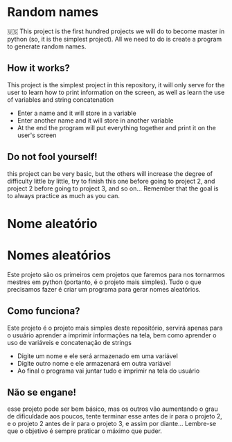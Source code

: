 # Random names

:us:
This project is the first hundred projects we will do to become master in python (so, it is the simplest project).
All we need to do is create a program to generate random names.

## How it works?
This project is the simplest project in this repository, it will only serve for the user to learn how to print information on the screen, as well as learn the use of variables and string concatenation
* Enter a name and it will store in a variable
* Enter another name and it will store in another variable
* At the end the program will put everything together and print it on the user's screen
  
## Do not fool yourself!
this project can be very basic, but the others will increase the degree of difficulty little by little, try to finish this one before going to project 2, and project 2 before going to project 3, and so on...
Remember that the goal is to always practice as much as you can.




# Nome aleatório



# Nomes aleatórios
Este projeto são os primeiros cem projetos que faremos para nos tornarmos mestres em python (portanto, é o projeto mais simples).
Tudo o que precisamos fazer é criar um programa para gerar nomes aleatórios.

## Como funciona?
Este projeto é o projeto mais simples deste repositório, servirá apenas para o usuário aprender a imprimir informações na tela, bem como aprender o uso de variáveis ​​e concatenação de strings
* Digite um nome e ele será armazenado em uma variável
* Digite outro nome e ele armazenará em outra variável
* Ao final o programa vai juntar tudo e imprimir na tela do usuário
  
## Não se engane!
esse projeto pode ser bem básico, mas os outros vão aumentando o grau de dificuldade aos poucos, tente terminar esse antes de ir para o projeto 2, e o projeto 2 antes de ir para o projeto 3, e assim por diante...
Lembre-se que o objetivo é sempre praticar o máximo que puder.
